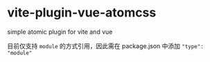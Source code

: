 # vite-plugin-vue-atomcss

simple atomic plugin for vite and vue

目前仅支持 `module` 的方式引用，因此需在 package.json 中添加 `"type": "module"`
